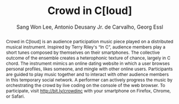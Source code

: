 --- 
  title: "Crowd in C[loud]" 
  abstract: "Crowd in C[loud] is an audience participation music piece played on a distributed musical instrument. Inspired by Terry Riley's “In C”, audience members play a short tunes composed by themselves on their smartphones. The collective outcome of the ensemble creates a heterophonic texture of chance, largely in C chord. The instrument mimics an online dating website in which a user browses personal profiles, likes someone, and mingle with other online users. Participants are guided to play music together and to interact with other audience members in this temporary social network. A performer can actively progress the music by orchestrating the crowd by live coding on the console of the web browser. To participate, visit http://bit.ly/crowdinc with your smartphone on Firefox, Chrome, or Safari." 
  address: "Atlanta, Georgia" 
  author: "Sang Won Lee, Antonio Deusany Jr. de Carvalho, Georg Essl" 
  booktitle: "Proceedings of the International Web Audio Conference" 
  editor: "Jason Freeman, Alexander Lerch, Matthew Paradis" 
  month: "Proceedings of the International Web Audio Conference"
  pages: "48109" 
  publisher: "Georgia Tech" 
  series: "WAC '16"
  type: "Performance"  
  year: "2016" 
  id: "2016_EA_66" 
  tags: year2016 
  pdflink: /_data/papers/pdf/2016/2016_66.pdf
  ISSN: 2663-5844
---